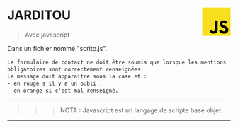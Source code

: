 # **JARDITOU** <img align="right" src="../../src/img/JavaScript.svg.png" alt="JavaScript" title="JavaScript" widht="auto" height="64px">

> Avec javascript

Dans un fichier nommé "scritp.js".

    Le formulaire de contact ne doit être soumis que lorsque les mentions obligatoires sont correctement renseignées.
    Le message doit apparaitre sous la case et :
    - en rouge s'il y a un oubli ;
    - en orange si c'est mal renseigné.

___
>>> NOTA :
    Javascript est un langage de scripte basé objet.
___